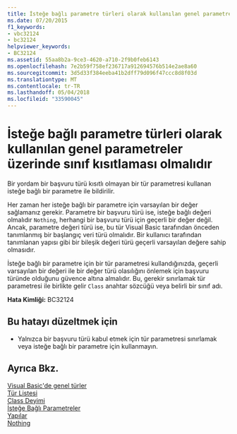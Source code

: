 ```yaml
---
title: İsteğe bağlı parametre türleri olarak kullanılan genel parametreler üzerinde sınıf kısıtlaması olmalıdır
ms.date: 07/20/2015
f1_keywords:
- vbc32124
- bc32124
helpviewer_keywords:
- BC32124
ms.assetid: 55aa8b2a-9ce3-4620-a710-2f9b0feb6143
ms.openlocfilehash: 7e2b59f758ef236717a912694576b514e2ae8a60
ms.sourcegitcommit: 3d5d33f384eeba41b2dff79d096f47ccc8d8f03d
ms.translationtype: MT
ms.contentlocale: tr-TR
ms.lasthandoff: 05/04/2018
ms.locfileid: "33590045"
---
```

# <a name="generic-parameters-used-as-optional-parameter-types-must-be-class-constrained"></a>İsteğe bağlı parametre türleri olarak kullanılan genel parametreler üzerinde sınıf kısıtlaması olmalıdır
Bir yordam bir başvuru türü kısıtlı olmayan bir tür parametresi kullanan isteğe bağlı bir parametre ile bildirilir.  
  
 Her zaman her isteğe bağlı bir parametre için varsayılan bir değer sağlamanız gerekir. Parametre bir başvuru türü ise, isteğe bağlı değeri olmalıdır `Nothing`, herhangi bir başvuru türü için geçerli bir değer değil. Ancak, parametre değeri türü ise, bu tür Visual Basic tarafından önceden tanımlanmış bir başlangıç veri türü olmalıdır. Bir kullanıcı tarafından tanımlanan yapısı gibi bir bileşik değeri türü geçerli varsayılan değere sahip olmasıdır.  
  
 İsteğe bağlı bir parametre için bir tür parametresi kullandığınızda, geçerli varsayılan bir değeri ile bir değer türü olasılığını önlemek için başvuru türünde olduğunu güvence altına almalıdır. Bu, gerekir sınırlamak tür parametresi ile birlikte gelir `Class` anahtar sözcüğü veya belirli bir sınıf adı.  
  
 **Hata Kimliği:** BC32124  
  
## <a name="to-correct-this-error"></a>Bu hatayı düzeltmek için  
  
-   Yalnızca bir başvuru türü kabul etmek için tür parametresi sınırlamak veya isteğe bağlı bir parametre için kullanmayın.  
  
## <a name="see-also"></a>Ayrıca Bkz.  
 [Visual Basic'de genel türler](../../../visual-basic/programming-guide/language-features/data-types/generic-types.md)  
 [Tür Listesi](../../../visual-basic/language-reference/statements/type-list.md)  
 [Class Deyimi](../../../visual-basic/language-reference/statements/class-statement.md)  
 [İsteğe Bağlı Parametreler](../../../visual-basic/programming-guide/language-features/procedures/optional-parameters.md)  
 [Yapılar](../../../visual-basic/programming-guide/language-features/data-types/structures.md)  
 [Nothing](../../../visual-basic/language-reference/nothing.md)
